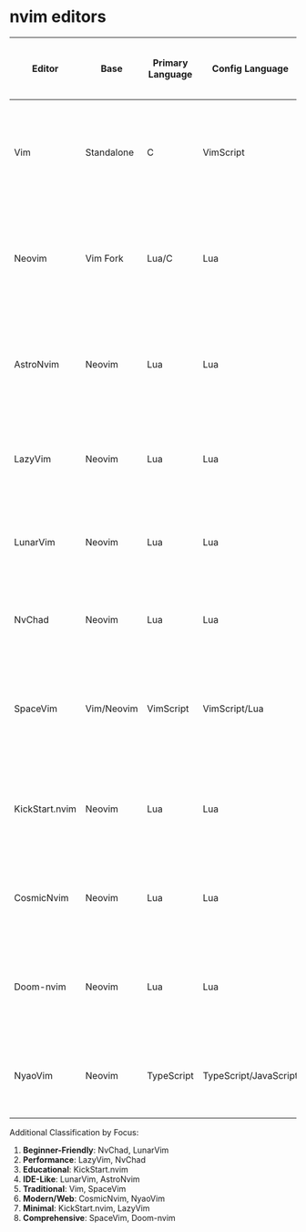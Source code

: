 # nvim editors

| Editor | Base | Primary Language | Config Language | Ease of Use (1-5) | Key Features | Package Manager | Target User | GitHub Stars |
|--------|------|-----------------|-----------------|-------------------|--------------|-----------------|--------------|--------------|
| Vim | Standalone | C | VimScript | 2 | 1. Text manipulation<br>2. Modal editing<br>3. Extensive plugin ecosystem<br>4. Cross-platform | Vimplug/Pathogen | 1. Power users<br>2. Terminal enthusiasts<br>3. System admins | 31.5k |
| Neovim | Vim Fork | Lua/C | Lua | 3 | 1. Modern architecture<br>2. Async support<br>3. Built-in LSP<br>4. Better defaults<br>5. Floating windows | Built-in (lazy.nvim) | 1. Developers<br>2. Power users<br>3. IDE users | 70.9k |
| AstroNvim | Neovim | Lua | Lua | 4 | 1. Community plugins<br>2. IDE features<br>3. Git integration<br>4. Smart defaults<br>5. Modular config | lazy.nvim | 1. New Neovim users<br>2. Full-stack devs | 11.2k |
| LazyVim | Neovim | Lua | Lua | 4 | 1. Performance focused<br>2. Minimal defaults<br>3. Fast startup<br>4. Modern UI | lazy.nvim | 1. Minimalists<br>2. Performance focused users | 10.3k |
| LunarVim | Neovim | Lua | Lua | 5 | 1. IDE experience<br>2. Extensive tooling<br>3. Polished UI<br>4. Built-in terminal | lazy.nvim | 1. IDE users<br>2. New Vim users | 15.8k |
| NvChad | Neovim | Lua | Lua | 5 | 1. Beautiful UI<br>2. Fast startup<br>3. Minimal design<br>4. Modern features | lazy.nvim | 1. UI focused users<br>2. New Vim users | 20.1k |
| SpaceVim | Vim/Neovim | VimScript | VimScript/Lua | 4 | 1. Spacemacs-like bindings<br>2. Layer system<br>3. Language-specific config<br>4. Extensive documentation | dein.vim | 1. Spacemacs users<br>2. Language polyglots | 19.7k |
| KickStart.nvim | Neovim | Lua | Lua | 3 | 1. Educational focus<br>2. Minimal setup<br>3. Well-documented<br>4. Core features only | lazy.nvim | 1. Learners<br>2. DIY enthusiasts | 4.2k |
| CosmicNvim | Neovim | Lua | Lua | 4 | 1. TypeScript focus<br>2. Modern UI<br>3. Dev-centric tools<br>4. Built-in snippets | lazy.nvim | 1. Web developers<br>2. TypeScript users | 1.8k |
| Doom-nvim | Neovim | Lua | Lua | 4 | 1. Doom Emacs style<br>2. Evil mode default<br>3. Module system<br>4. Extensive keybindings | packer.nvim | 1. Doom Emacs users<br>2. Modal editing fans | 4.5k |
| NyaoVim | Neovim | TypeScript | TypeScript/JavaScript | 3 | 1. GUI focused<br>2. Electron-based<br>3. Web technologies<br>4. Custom UI elements | npm | 1. Web developers<br>2. GUI enthusiasts | 2.8k |

Additional Classification by Focus:
1. **Beginner-Friendly**: NvChad, LunarVim
2. **Performance**: LazyVim, NvChad
3. **Educational**: KickStart.nvim
4. **IDE-Like**: LunarVim, AstroNvim
5. **Traditional**: Vim, SpaceVim
6. **Modern/Web**: CosmicNvim, NyaoVim
7. **Minimal**: KickStart.nvim, LazyVim
8. **Comprehensive**: SpaceVim, Doom-nvim
